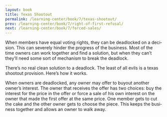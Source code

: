 ```yaml
---
layout: book
title: Texas Shootout
permalink: /learning-center/book/7/texas-shootout/
prev: /learning-center/book/7/right-of-first-refusal/
next: /learning-center/book/7/forced-sales/
---
```


When mem­bers have equal vot­ing rights, they can be dead­locked on a deci­sion. This can severely hin­der the progress of the busi­ness. Most of the time own­ers can work together and find a solu­tion, but when they can’t they’ll need some sort of mech­a­nism to break the deadlock.

There’s no real clean solu­tion to a dead­lock. The least of all evils is a texas shootout pro­vi­sion. Here’s how it works.

When own­ers are dead­locked, any owner may offer to buy­out another owner’s inter­est. The owner that receives the offer has two choices: buy the inter­est for the price in the offer or force a sale of his own inter­est on the owner that made the first offer at the same price. One mem­ber gets to cut the cake and the other owner gets to choose the piece. This keeps the busi­ness together and allows an owner to walk away.